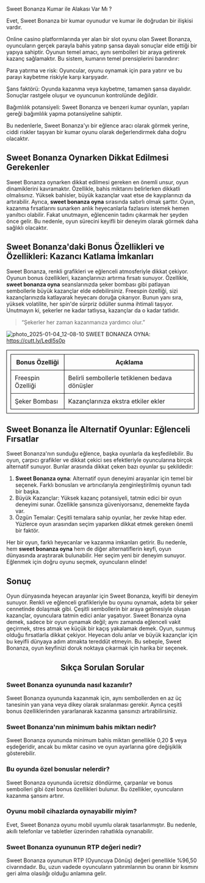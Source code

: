 Sweet Bonanza Kumar ile Alakası Var Mı ?

Evet, Sweet Bonanza bir kumar oyunudur ve kumar ile doğrudan bir ilişkisi vardır.

Online casino platformlarında yer alan bir slot oyunu olan Sweet Bonanza, oyuncuların gerçek parayla bahis yatırıp şansa dayalı sonuçlar elde ettiği bir yapıya sahiptir. Oyunun temel amacı, aynı sembolleri bir araya getirerek kazanç sağlamaktır. Bu sistem, kumarın temel prensiplerini barındırır:

Para yatırma ve risk: Oyuncular, oyunu oynamak için para yatırır ve bu parayı kaybetme riskiyle karşı karşıyadır.

Şans faktörü: Oyunda kazanma veya kaybetme, tamamen şansa dayalıdır. Sonuçlar rastgele oluşur ve oyuncunun kontrolünde değildir.

Bağımlılık potansiyeli: Sweet Bonanza ve benzeri kumar oyunları, yapıları gereği bağımlılık yapma potansiyeline sahiptir.

Bu nedenlerle, Sweet Bonanza'yı bir eğlence aracı olarak görmek yerine, ciddi riskler taşıyan bir kumar oyunu olarak değerlendirmek daha doğru olacaktır.



<h2>Sweet Bonanza Oynarken Dikkat Edilmesi Gerekenler</h2>

<p>Sweet Bonanza oynarken dikkat edilmesi gereken en önemli unsur, oyun dinamiklerini kavramaktır. Özellikle, bahis miktarını belirlerken dikkatli olmalısınız. Yüksek bahisler, büyük kazançlar vaat etse de kayıplarınızı da artırabilir. Ayrıca, <strong>sweet bonanza oyna</strong> sırasında sabırlı olmak şarttır. Oyun, kazanma fırsatlarını sunarken anlık heyecanlarla fazlasını istemek hemen yanıltıcı olabilir. Fakat unutmayın, eğlencenin tadını çıkarmak her şeyden önce gelir. Bu nedenle, oyun sürecini keyifli bir deneyim olarak görmek daha sağlıklı olacaktır.</p><h2>Sweet Bonanza'daki Bonus Özellikleri ve Özellikleri: Kazancı Katlama İmkanları</h2>
<p>Sweet Bonanza, renkli grafikleri ve eğlenceli atmosferiyle dikkat çekiyor. Oyunun bonus özellikleri, kazançlarınızı artırma fırsatı sunuyor. Özellikle, <strong>sweet bonanza oyna</strong> seanslarınızda şeker bombası gibi patlayan sembollerle büyük kazançlar elde edebilirsiniz. Freespin özelliği, sizi kazançlarınızda katlayarak heyecanı doruğa çıkarıyor. Bunun yanı sıra, yüksek volatilite, her spin'de sürpriz ödüller sunma ihtimali taşıyor. Unutmayın ki, şekerler ne kadar tatlıysa, kazançlar da o kadar tatlıdır.</p>

<blockquote>“Şekerler her zaman kazanmanıza yardımcı olur.”</blockquote>

![photo_2025-01-04_12-08-10](https://github.com/user-attachments/assets/b3d93f1a-19c1-41eb-8f23-9873b99367cd) SWEET BONANZA OYNA: https://cutt.ly/LedI5s0p


<table style='border:1px solid black; padding:10px;'>
    <tr>
        <th style='border:1px solid black; padding:10px;'>Bonus Özelliği</th>
        <th style='border:1px solid black; padding:10px;'>Açıklama</th>
    </tr>
    <tr>
        <td style='border:1px solid black; padding:10px;'>Freespin Özelliği</td>
        <td style='border:1px solid black; padding:10px;'>Belirli sembollerle tetiklenen bedava dönüşler</td>
    </tr>
    <tr>
        <td style='border:1px solid black; padding:10px;'>Şeker Bombası</td>
        <td style='border:1px solid black; padding:10px;'>Kazançlarınıza ekstra etkiler ekler</td>
    </tr>
</table><h2>Sweet Bonanza İle Alternatif Oyunlar: Eğlenceli Fırsatlar</h2>

<p>Sweet Bonanza'nın sunduğu eğlence, başka oyunlarla da keşfedilebilir. Bu oyun, çarpıcı grafikler ve dikkat çekici ses efektleriyle oyuncularına birçok alternatif sunuyor. Bunlar arasında dikkat çeken bazı oyunlar şu şekildedir:</p>

<ol>
    <li><strong>Sweet Bonanza oyna</strong>: Alternatif oyun deneyimi arayanlar için temel bir seçenek. Farklı bonusları ve artırıcılarıyla zenginleştirilmiş oyunun tadı bir başka.</li>
    <li>Büyük Kazançlar: Yüksek kazanç potansiyeli, tatmin edici bir oyun deneyimi sunar. Özellikle şansınıza güveniyorsanız, denemekte fayda var.</li>
    <li>Özgün Temalar: Çeşitli temalara sahip oyunlar, her zevke hitap eder. Yüzlerce oyun arasından seçim yaparken dikkat etmek gereken önemli bir faktör.</li>
</ol>

<p>Her bir oyun, farklı heyecanlar ve kazanma imkanları getirir. Bu nedenle, hem <strong>sweet bonanza oyna</strong> hem de diğer alternatiflerin keyfi, oyun dünyasında araştırarak bulunabilir. Her seçim yeni bir deneyim sunuyor. Eğlenmek için doğru oyunu seçmek, oyuncuların elinde!</p><h2>Sonuç</h2>Oyun dünyasında heyecan arayanlar için Sweet Bonanza, keyifli bir deneyim sunuyor. Renkli ve eğlenceli grafikleriyle bu oyunu oynamak, adeta bir şeker cennetinde dolaşmak gibi. Çeşitli sembollerin bir araya gelmesiyle oluşan kazançlar, oyunculara tatmin edici anlar yaşatıyor. Sweet Bonanza oyna demek, sadece bir oyun oynamak değil; aynı zamanda eğlenceli vakit geçirmek, stres atmak ve küçük bir kaçış yakalamak demek. Oyun, sunmuş olduğu fırsatlarla dikkat çekiyor. Heyecan dolu anlar ve büyük kazançlar için bu keyifli dünyaya adım atmakta tereddüt etmeyin. Bu sebeple, Sweet Bonanza, oyun keyfinizi doruk noktaya çıkarmak için harika bir seçenek.<h2 style='text-align:center;'>Sıkça Sorulan Sorular</h2><h3>Sweet Bonanza oyununda nasıl kazanılır?</h3> <p>Sweet Bonanza oyununda kazanmak için, aynı sembollerden en az üç tanesinin yan yana veya dikey olarak sıralanması gerekir. Ayrıca çeşitli bonus özelliklerinden yararlanarak kazanma şansınızı artırabilirsiniz.</p><h3>Sweet Bonanza'nın minimum bahis miktarı nedir?</h3> <p>Sweet Bonanza oyununda minimum bahis miktarı genellikle 0,20 $ veya eşdeğeridir, ancak bu miktar casino ve oyun ayarlarına göre değişiklik gösterebilir.</p><h3>Bu oyunda özel bonuslar nelerdir?</h3> <p>Sweet Bonanza oyununda ücretsiz döndürme, çarpanlar ve bonus sembolleri gibi özel bonus özellikleri bulunur. Bu özellikler, oyuncuların kazanma şansını artırır.</p><h3>Oyunu mobil cihazlarda oynayabilir miyim?</h3> <p>Evet, Sweet Bonanza oyunu mobil uyumlu olarak tasarlanmıştır. Bu nedenle, akıllı telefonlar ve tabletler üzerinden rahatlıkla oynanabilir.</p><h3>Sweet Bonanza oyununun RTP değeri nedir?</h3> <p>Sweet Bonanza oyununun RTP (Oyuncuya Dönüş) değeri genellikle %96,50 civarındadır. Bu, uzun vadede oyuncuların yatırımlarının bu oranın bir kısmını geri alma olasılığı olduğu anlamına gelir.</p>
